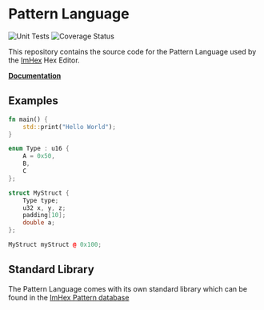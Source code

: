 # Pattern Language 

![Unit Tests](https://img.shields.io/github/workflow/status/WerWolv/PatternLanguage/Unit%20Tests?label=Unit%20Tests&style=flat-square)
![Coverage Status](https://img.shields.io/coveralls/github/WerWolv/PatternLanguage?style=flat-square&label=Coverage)

This repository contains the source code for the Pattern Language used by the [ImHex](https://github.com/WerWolv/ImHex) Hex Editor.

**[Documentation](https://imhex.werwolv.net/docs/pattern_language/pattern_language.html)**

## Examples

```rust
fn main() {
    std::print("Hello World");
}
```

```cpp
enum Type : u16 {
    A = 0x50,
    B,
    C
};

struct MyStruct {
    Type type;
    u32 x, y, z;
    padding[10];
    double a;
};

MyStruct myStruct @ 0x100;
```

## Standard Library

The Pattern Language comes with its own standard library which can be found in the [ImHex Pattern database](https://github.com/WerWolv/ImHex-Patterns/tree/master/includes/std) 